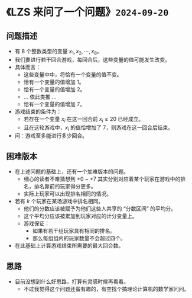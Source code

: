# 《LZS 来问了一个问题》`2024-09-20`

##  问题描述

- 有 $8$ 个整数类型的变量 $x_1, x_2, \cdots, x_8$。
- 我们要进行若干回合游戏，每回合后，这些变量的值可能发生改变。
- 具体而言：
  - 这些变量中中，将恰有一个变量的值不变。
  - 恰有一个变量的值增加 1。
  - 恰有一个变量的值增加 2。
  - ... 依此类推 ...
  - 恰有一个变量的值增加 7。
- 游戏结束的条件为：
  - 若存在一个变量 $x_i$ 在这一回合前 $x_i\geq 20$ 已经成立。
  - 且在这轮游戏中，$x_i$ 的值恰增加了 7，则游戏在这一回合后结束。
- 问：游戏至多能进行多少回合。

## 困难版本

- 在上述问题的基础上，还有一个加难版本的问题。
  - 细心的读者不难猜想到 +0 ~ +7 其实分别对应着某个玩家在游戏中的排名，排名靠前的玩家得分更多。
  - 实际上玩家可以出现排名相同的情况。
- 若有 $k$ 个玩家在某场游戏中排名相同。
  - 他们的分数应该被赋予为他们这些人共享的 “分数区间” 的平均分。
  - 这个平均分应该被累加到玩家对应的计分变量上。
  - 游戏保证：
    - 如果有若干组玩家具有相同的排名。
    - 那么每组组内的玩家数量不会超过四个。
- 在此基础上计算游戏结束所需要的最大回合数。

## 思路

- 目前没想到什么好思路，打算有灵感时候再看看。
  - 不过我觉得这个问题还蛮有趣的，有空找个搞理论计算机的数学家问问。

